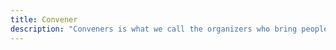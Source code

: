 ```yaml
---
title: Convener
description: "Conveners is what we call the organizers who bring people and events together."
---
```

